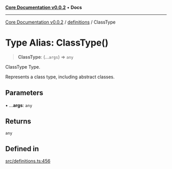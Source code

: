[**Core Documentation v0.0.2**](../../README.md) • **Docs**

***

[Core Documentation v0.0.2](../../modules.md) / [definitions](../README.md) / ClassType

# Type Alias: ClassType()

> **ClassType**: (...`args`) => `any`

ClassType Type.

Represents a class type, including abstract classes.

## Parameters

• ...**args**: `any`

## Returns

`any`

## Defined in

[src/definitions.ts:456](https://github.com/stonemjs/core/blob/aa2a76ee3b0b5f73fa20c9cec0decb9263cddbc2/src/definitions.ts#L456)
